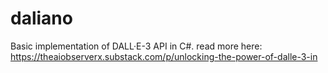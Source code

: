 # daliano
Basic implementation of DALL·E-3 API in C#. 
read more here: https://theaiobserverx.substack.com/p/unlocking-the-power-of-dalle-3-in
